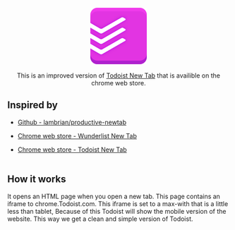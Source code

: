 <p align="center">
  <img src="https://raw.githubusercontent.com/timostrating/productive-simple-new-tab/master/icon128.png" alt="productive-simple-new-tab" width="128" height="128">
</p>
<p align="center">
  This is an improved version of <a href=https://chrome.google.com/webstore/detail/todoist-new-tab/llkkhbnadepleglebnkgdmidmocbclel"> Todoist New Tab</a> that is availible on the chrome web store.
</p>

## Inspired by
* [Github - lambrian/productive-newtab](https://github.com/lambrian/productive-newtab) 

* [Chrome web store - Wunderlist New Tab](https://chrome.google.com/webstore/detail/wunderlist-new-tab/fgikemaeelgbhjnhnnahcpkjpafaeion)

* [Chrome web store - Todoist New Tab](https://chrome.google.com/webstore/detail/todoist-new-tab/llkkhbnadepleglebnkgdmidmocbclel)
<br/><br/>

## How it works
It opens an HTML page when you open a new tab. This page contains an iframe to chrome.Todoist.com. This iframe is set to a max-with that is a little less than tablet, Because of this Todoist will show the mobile version of the website. This way we get a clean and simple version of Todoist.
